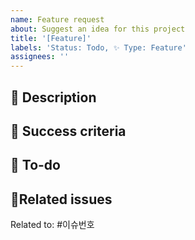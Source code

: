 ```yaml
---
name: Feature request
about: Suggest an idea for this project
title: '[Feature]'
labels: 'Status: Todo, ✨ Type: Feature'
assignees: ''
---
```


## 📜 Description

<!-- 추가할 기능에 대해 설명해주세요 -->

## 🌈 Success criteria

<!-- 이슈 완료 조건을 작성해주세요.  -->

## 👷 To-do

<!-- 이 기능이 구현되기 위한 구체적인 요구 사항을 작성해주세요 (체크박스 : - [ ]) -->

## 🔗Related issues

<!-- 이 이슈와 연관된 다른 이슈가 있다면 링크해주세요 -->

Related to: #이슈번호
